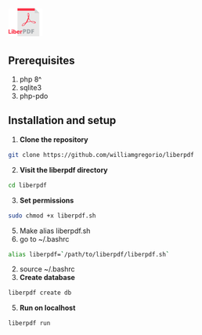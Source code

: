 # <img src="/assets/liberpdf-logo.png" width="70px" />

## Prerequisites
1. php 8^
2. sqlite3
3. php-pdo

## Installation and setup
1. **Clone the repository**
```bash
git clone https://github.com/williamgregorio/liberpdf
```
2. **Visit the liberpdf directory**
```bash
cd liberpdf
```
3. **Set permissions**
```bash
sudo chmod +x liberpdf.sh
```
5. Make alias liberpdf.sh
1. go to ~/.bashrc
```bash 
alias liberpdf=`/path/to/liberpdf/liberpdf.sh`
```
2. source ~/.bashrc
4. **Create database**
```bash
liberpdf create db
```
5. **Run on localhost**
```bash
liberpdf run
```
